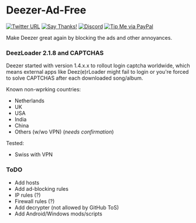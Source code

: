 # Deezer-Ad-Free

[![Twitter URL](https://img.shields.io/twitter/url/https/twitter.com/fold_left.svg?style=social&label=Follow%20%40CHEF-KOCH)](https://twitter.com/CKsTechNews)
[![Say Thanks!](https://img.shields.io/badge/Say%20Thanks-!-1EAEDB.svg)](https://saythanks.io/to/CHEF-KOCH)
[![Discord](https://img.shields.io/discord/418256415874875402.svg?colorA=7289da&colorB=99aab5&label=Discord&logo=discord&maxAge=60)](https://discord.me/CHEF-KOCH)
[![Tip Me via PayPal](https://img.shields.io/badge/PayPal-tip%20me-green.svg?logo=paypal)](https://www.paypal.me/nvinside)

Make Deezer great again by blocking the ads and other annoyances. 


### DeezLoader 2.1.8 and CAPTCHAS

Deezer started with version 1.4.x.x to rollout login captcha worldwide, which means external apps like Deez(e)rLoader might fail to login or you're forced to solve CAPTCHAS after each downloaded song/album.

Known non-wprking countries:
* Netherlands
* UK
* USA 
* India 
* China
* Others (w/wo VPN) (_needs confirmation_)

Tested:
* Swiss with VPN


### ToDO
* Add hosts 
* Add ad-blocking rules
* IP rules (?)
* Firewall rules (?)
* Add decrypter (not allowed by GitHub ToS)
* Add Android/Windows mods/scripts

